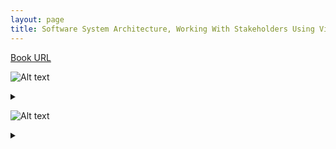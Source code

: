 ```yaml
---
layout: page
title: Software System Architecture, Working With Stakeholders Using Viewpoints and Perspectives
---
```


[Book URL](https://books.google.co.jp/books?isbn=4797376724)

![Alt text](https://g.gravizo.com/source/svg/custom_mark12?https://raw.githubusercontent.com/yasukei/yasukei.github.io/master/_posts/2017-06-02-software-system-architecture.md)
<details> 
<summary></summary>
class ArchitecturalElement{}
class Architecture {
	public ArchitecturalElement elements;
}

class System {
	public Architecture architecture;
}

custom_mark12
</details>

![Alt text](https://g.gravizo.com/source/svg/custom_mark13?https://raw.githubusercontent.com/yasukei/yasukei.github.io/master/_posts/2017-06-02-software-system-architecture.md)
<details> 
<summary></summary>
custom_mark13
@startuml
Class01 <|-- Class02
Class03 *-- Class04
Class05 o-- Class06
Class07 .. Class08
Class09 -- Class10
@enduml

custom_mark13
</details>
